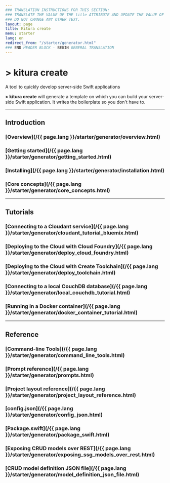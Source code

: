 ```yaml
---
### TRANSLATION INSTRUCTIONS FOR THIS SECTION:
### TRANSLATE THE VALUE OF THE title ATTRIBUTE AND UPDATE THE VALUE OF THE lang ATTRIBUTE.
### DO NOT CHANGE ANY OTHER TEXT.
layout: page
title: Kitura create
menu: starter
lang: en
redirect_from: "/starter/generator.html"
### END HEADER BLOCK - BEGIN GENERAL TRANSLATION
---
```



<div class="titleBlock">
	<h1>&gt; kitura create</h1>
	<p>A tool to quickly develop server-side Swift applications</p>
</div>

**&gt; kitura create** will generate a template on which you can build your server-side Swift application. It writes the boilerplate so you don't have to.

---


## Introduction

### [Overview](/{{ page.lang }}/starter/generator/overview.html)

### [Getting started](/{{ page.lang }}/starter/generator/getting_started.html)

### [Installing](/{{ page.lang }}/starter/generator/installation.html)

### [Core concepts](/{{ page.lang }}/starter/generator/core_concepts.html)

---

## Tutorials

### [Connecting to a Cloudant service](/{{ page.lang }}/starter/generator/cloudant_tutorial_bluemix.html)

### [Deploying to the Cloud with Cloud Foundry](/{{ page.lang }}/starter/generator/deploy_cloud_foundry.html)

### [Deploying to the Cloud with Create Toolchain](/{{ page.lang }}/starter/generator/deploy_toolchain.html)

### [Connecting to a local CouchDB database](/{{ page.lang }}/starter/generator/local_couchdb_tutorial.html)

### [Running in a Docker container](/{{ page.lang }}/starter/generator/docker_container_tutorial.html)
---

## Reference

### [Command-line Tools](/{{ page.lang }}/starter/generator/command_line_tools.html)

### [Prompt reference](/{{ page.lang }}/starter/generator/prompts.html)

### [Project layout reference](/{{ page.lang }}/starter/generator/project_layout_reference.html)

### [config.json](/{{ page.lang }}/starter/generator/config_json.html)

### [Package.swift](/{{ page.lang }}/starter/generator/package_swift.html)

### [Exposing CRUD models over REST](/{{ page.lang }}/starter/generator/exposing_ssg_models_over_rest.html)

### [CRUD model definition JSON file](/{{ page.lang }}/starter/generator/model_definition_json_file.html)

[info]: ../../../assets/info-blue.png
[warning]: ../../../assets/warning-red.png


